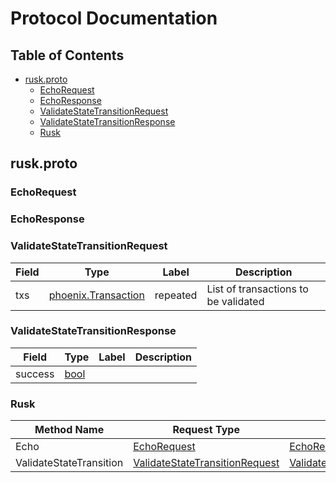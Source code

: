 # Protocol Documentation

## Table of Contents

- [rusk.proto](#rusk.proto)
    - [EchoRequest](#rusk.EchoRequest)
    - [EchoResponse](#rusk.EchoResponse)
    - [ValidateStateTransitionRequest](#rusk.ValidateStateTransitionRequest)
    - [ValidateStateTransitionResponse](#rusk.ValidateStateTransitionResponse)
    - [Rusk](#rusk.Rusk)

## rusk.proto

### EchoRequest

### EchoResponse

### ValidateStateTransitionRequest

| Field | Type | Label | Description |
| ----- | ---- | ----- | ----------- |
| txs | [phoenix.Transaction](#phoenix.Transaction) | repeated | List of transactions to be validated |

### ValidateStateTransitionResponse

| Field | Type | Label | Description |
| ----- | ---- | ----- | ----------- |
| success | [bool](#bool) |  |  |

### Rusk

| Method Name | Request Type | Response Type | Description |
| ----------- | ------------ | ------------- | ------------|
| Echo | [EchoRequest](#rusk.EchoRequest) | [EchoResponse](#rusk.EchoResponse) |  |
| ValidateStateTransition | [ValidateStateTransitionRequest](#rusk.ValidateStateTransitionRequest) | [ValidateStateTransitionResponse](#rusk.ValidateStateTransitionResponse) |  |
